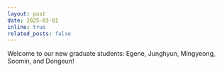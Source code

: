 ```yaml
---
layout: post
date: 2025-03-01
inline: true
related_posts: false
---
```


Welcome to our new graduate students: Egene, Junghyun, Mingyeong, Soomin, and Dongeun!
